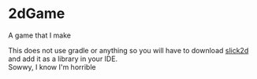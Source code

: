 # 2dGame
A game that I make  

This does not use gradle or anything so you will have to download [slick2d](http://slick.ninjacave.com/) and add it as a library in your IDE.  
Sowwy, I know I'm horrible
